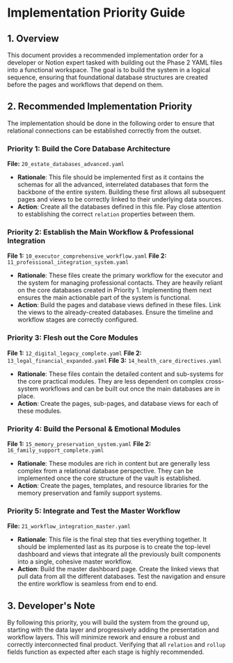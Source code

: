 # Implementation Priority Guide

## 1. Overview

This document provides a recommended implementation order for a developer or Notion expert tasked with building out the Phase 2 YAML files into a functional workspace. The goal is to build the system in a logical sequence, ensuring that foundational database structures are created before the pages and workflows that depend on them.

## 2. Recommended Implementation Priority

The implementation should be done in the following order to ensure that relational connections can be established correctly from the outset.

### **Priority 1: Build the Core Database Architecture**

**File:** `20_estate_databases_advanced.yaml`

*   **Rationale**: This file should be implemented first as it contains the schemas for all the advanced, interrelated databases that form the backbone of the entire system. Building these first allows all subsequent pages and views to be correctly linked to their underlying data sources.
*   **Action**: Create all the databases defined in this file. Pay close attention to establishing the correct `relation` properties between them.

### **Priority 2: Establish the Main Workflow & Professional Integration**

**File 1:** `10_executor_comprehensive_workflow.yaml`
**File 2:** `11_professional_integration_system.yaml`

*   **Rationale**: These files create the primary workflow for the executor and the system for managing professional contacts. They are heavily reliant on the core databases created in Priority 1. Implementing them next ensures the main actionable part of the system is functional.
*   **Action**: Build the pages and database views defined in these files. Link the views to the already-created databases. Ensure the timeline and workflow stages are correctly configured.

### **Priority 3: Flesh out the Core Modules**

**File 1:** `12_digital_legacy_complete.yaml`
**File 2:** `13_legal_financial_expanded.yaml`
**File 3:** `14_health_care_directives.yaml`

*   **Rationale**: These files contain the detailed content and sub-systems for the core practical modules. They are less dependent on complex cross-system workflows and can be built out once the main databases are in place.
*   **Action**: Create the pages, sub-pages, and database views for each of these modules.

### **Priority 4: Build the Personal & Emotional Modules**

**File 1:** `15_memory_preservation_system.yaml`
**File 2:** `16_family_support_complete.yaml`

*   **Rationale**: These modules are rich in content but are generally less complex from a relational database perspective. They can be implemented once the core structure of the vault is established.
*   **Action**: Create the pages, templates, and resource libraries for the memory preservation and family support systems.

### **Priority 5: Integrate and Test the Master Workflow**

**File:** `21_workflow_integration_master.yaml`

*   **Rationale**: This file is the final step that ties everything together. It should be implemented last as its purpose is to create the top-level dashboard and views that integrate all the previously built components into a single, cohesive master workflow.
*   **Action**: Build the master dashboard page. Create the linked views that pull data from all the different databases. Test the navigation and ensure the entire workflow is seamless from end to end.

## 3. Developer's Note

By following this priority, you will build the system from the ground up, starting with the data layer and progressively adding the presentation and workflow layers. This will minimize rework and ensure a robust and correctly interconnected final product. Verifying that all `relation` and `rollup` fields function as expected after each stage is highly recommended.
